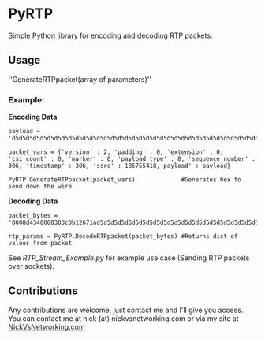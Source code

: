 # PyRTP
Simple Python library for encoding and decoding RTP packets.

## Usage

''GenerateRTPpacket(array of parameters)''


### Example:
**Encoding Data**

``` 
payload = 'd5d5d5d5d5d5d5d5d5d5d5d5d5d5d5d5d5d5d5d5d5d5d5d5d5d5d5d5d5d5d5d5d5d5d5d5d5d5d5d5d5d5d5d5d5d5d5d5d5d5d5d5d5d5d5d5d5d5d5d5d5d5d5d5d5d5d5d5d5d5d5d5d5d5d5d5d5d5d5d5d5d5d5d5d5d5d5d5d5d5d5d5d5d5d5d5d5d5d5d5d5d5d5d5d5d5d5d5d5d5d5d5d5d5d5d5d5d5d5d5d5d5d5d5d5d5d5d5d5d5d5d5d5d5d5d5d5d5d5d5d5d5d5d5d5d5d5d5d5d5d5d5d5d5d5d5d5d5d5d5' 

packet_vars = {'version' : 2, 'padding' : 0, 'extension' : 0, 'csi_count' : 0, 'marker' : 0, 'payload_type' : 8, 'sequence_number' : 306, 'timestamp' : 306, 'ssrc' : 185755418, payload' : payload} 

PyRTP.GenerateRTPpacket(packet_vars)             #Generates hex to send down the wire 
 ```

**Decoding Data**
```
packet_bytes = '8008d4340000303c0b12671ad5d5d5d5d5d5d5d5d5d5d5d5d5d5d5d5d5d5d5d5d5d5d5d5d5d5d5d5d5d5d5d5d5d5d5d5d5d5d5d5d5d5d5d5d5d5d5d5d5d5d5d5d5d5d5d5d5d5d5d5d5d5d5d5d5d5d5d5d5d5d5d5d5d5d5d5d5d5d5d5d5d5d5d5d5d5d5d5d5d5d5d5d5d5d5d5d5d5d5d5d5d5d5d5d5d5d5d5d5d5d5d5d5d5d5d5d5d5d5d5d5d5d5d5d5d5d5d5d5d5d5d5d5d5d5d5d5d5d5d5d5d5d5d5d5d5d5d5d5d5d5d5d5d5d5d5d5d5d5d5'

rtp_params = PyRTP.DecodeRTPpacket(packet_bytes) #Returns dict of values from packet
```

See *RTP_Stream_Example.py* for example use case (Sending RTP packets over sockets).

## Contributions
Any contributions are welcome, just contact me and I'll give you access.
You can contact me at nick (at) nickvsnetworking.com or via my site at [NickVsNetworking.com](https://nickvsnetworking.com)